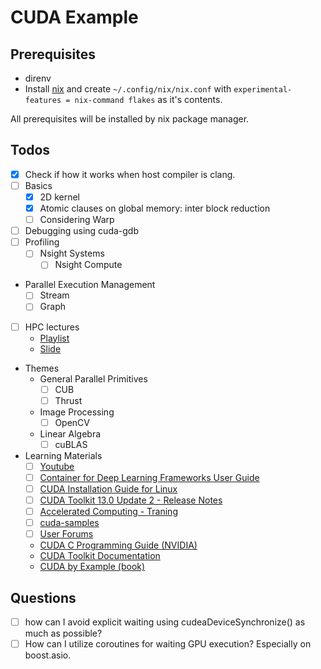# CUDA Example

## Prerequisites

- direnv
- Install [nix](https://nixos.org/download/) and create `~/.config/nix/nix.conf` with `experimental-features = nix-command flakes` as it's contents.

All prerequisites will be installed by nix package manager.

## Todos

- [x] Check if how it works when host compiler is clang.
- [ ] Basics
    - [x] 2D kernel
    - [x] Atomic clauses on global memory: inter block reduction
    - [ ] Considering Warp
- [ ] Debugging using cuda-gdb
- [ ] Profiling
    - [ ] Nsight Systems
        - [ ] Nsight Compute
- Parallel Execution Management
    - [ ] Stream
    - [ ] Graph
- [ ] HPC lectures
    - [Playlist](https://www.youtube.com/watch?v=_Z0JPlu3d8Y&list=PLmJwSK7qduwVAnNfpueCgQqfchcSIEMg9)
    - [Slide](http://www.morrisriedel.de/wp-content/uploads/2024/03/2024-HPC-Lecture-0-Prologue.pdf)
- Themes
    - General Parallel Primitives
        - [ ] CUB
        - [ ] Thrust
    - Image Processing
        - [ ] OpenCV
    - Linear Algebra
        - [ ] cuBLAS
- Learning Materials
    - [ ] [Youtube](https://www.youtube.com/watch?v=zSCdTOKrnII)
    - [ ] [Container for Deep Learning Frameworks User Guide](https://docs.nvidia.com/deeplearning/frameworks/user-guide/index.html)
    - [ ] [CUDA Installation Guide for Linux](https://docs.nvidia.com/cuda/cuda-installation-guide-linux/#meta-packages)
    - [ ] [CUDA Toolkit 13.0 Update 2 - Release Notes](https://docs.nvidia.com/cuda/cuda-toolkit-release-notes/index.html)
    - [ ] [Accelerated Computing - Traning](https://developer.nvidia.com/accelerated-computing-training)
    - [ ] [cuda-samples](https://github.com/NVIDIA/cuda-samples)
    - [ ] [User Forums](https://forums.developer.nvidia.com/c/accelerated-computing/5)
    - [CUDA C Programming Guide (NVIDIA)](https://docs.nvidia.com/cuda/cuda-c-programming-guide/index.html)
    - [CUDA Toolkit Documentation](https://docs.nvidia.com/cuda/)
    - [CUDA by Example (book)](https://developer.nvidia.com/cuda-example)

## Questions

- [ ] how can I avoid explicit waiting using cudeaDeviceSynchronize() as much as possible?
- [ ] How can I utilize coroutines for waiting GPU execution? Especially on boost.asio.